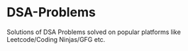 # DSA-Problems
Solutions of DSA Problems solved on popular platforms like Leetcode/Coding Ninjas/GFG etc.
